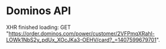 # Dominos API

XHR finished loading: GET "https://order.dominos.com/power/customer/2VFPmqXRahl-LOWk1NbS2y_pdUx_XOcJKa3-OEHV/card?_=1407599679701". 